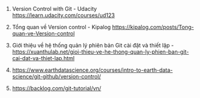 1. Version Control with Git - Udacity https://learn.udacity.com/courses/ud123

2. Tổng quan về Version control - Kipalog https://kipalog.com/posts/Tong-quan-ve-Version-control

3. Giới thiệu về hệ thống quản lý phiên bản Git cài đặt và thiết lập - https://xuanthulab.net/gioi-thieu-ve-he-thong-quan-ly-phien-ban-git-cai-dat-va-thiet-lap.html

4. https://www.earthdatascience.org/courses/intro-to-earth-data-science/git-github/version-control/

5. https://backlog.com/git-tutorial/vn/